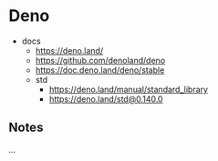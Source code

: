 # Deno

- docs
  - https://deno.land/
  - https://github.com/denoland/deno
  - https://doc.deno.land/deno/stable
  - std
    - https://deno.land/manual/standard_library
    - https://deno.land/std@0.140.0

## Notes

...
